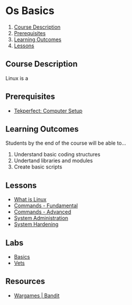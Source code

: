 # Os Basics

1. [Course Description](#course-description)
2. [Prerequisites](#prerequisites)
3. [Learning Outcomes](#learning-outcomes)
4. [Lessons](#lessons)

## Course Description

Linux is a

## Prerequisites

* [Tekperfect: Computer Setup](/lessons/computer-setup.md)

## Learning Outcomes

Students by the end of the course will be able to...

1. Understand basic coding structures
1. Undertand libraries and modules
1. Create basic scripts

## Lessons

- [What is Linux](/courses/02-Os_Basics/lessons/what-is-linux.md)
- [Commands - Fundamental](/courses/02-Os_Basics/lessons/commands-fundamentals.md)
- [Commands - Advanced](/courses/02-Os_Basics/lessons/commands-advanced.md)
- [System Administration](/courses/02-Os_Basics/lessons/linux-system-administration.md)
- [System Hardening](/courses/02-Os_Basics/lessons/linux-system-hardening.md)

## Labs 

- [Basics](/courses/02-Linux/labs/linux-basics.md)
- [Vets](/courses/02-Linux/labs/linux-vets.md)


## Resources

- [Wargames | Bandit](https://overthewire.org/wargames/bandit/)



